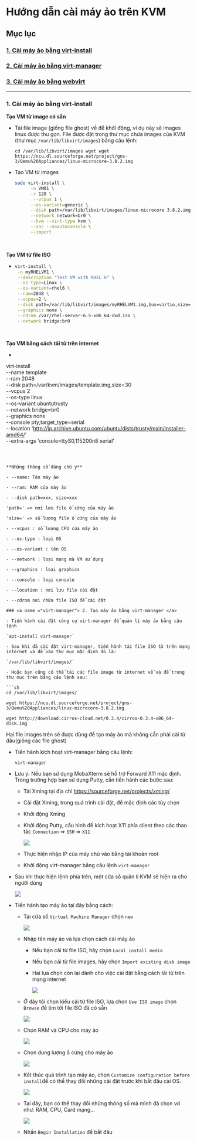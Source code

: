# Hướng dẫn cài máy ảo trên KVM

## Mục lục

###  [1. Cài máy ảo bằng virt-install](virt-install)

### [2. Cài máy ảo bằng virt-manager](virt-manager)

### [3. Cài máy ảo bằng webvirt](webvirt)

---



### <a name ="virt-install"> 1. Cài máy ảo bằng virt-install </a>

**Tạo VM từ image có sẵn**

- Tải file image (giống file ghost) về để khởi động, ví dụ này sẽ images linux được thu gọn. File được đặt trong thư mục chứa images của KVM (thư mục `/var/lib/libvirt/images`) bằng câu lệnh:

  `cd /var/lib/libvirt/images wget wget https://ncu.dl.sourceforge.net/project/gns-3/Qemu%20Appliances/linux-microcore-3.8.2.img`

- Tạo VM từ images

  ```sh
  sudo virt-install \
        -n VM01 \
        -r 128 \
         --vcpus 1 \
        --os-variant=generic \
        --disk path=/var/lib/libvirt/images/linux-microcore 3.8.2.img,format=qcow2,bus=virtio,cache=none \
        --network network=br0 \
        --hvm --virt-type kvm \
        --vnc --noautoconsole \
        --import
  ```

  ​

**Tạo VM từ file ISO**

- ```sh
  virt-install \
   -n myRHELVM1 \
   --description "Test VM with RHEL 6" \
   --os-type=Linux \
   --os-variant=rhel6 \
   --ram=2048 \
   --vcpus=2 \
   --disk path=/var/lib/libvirt/images/myRHELVM1.img,bus=virtio,size=10 \
   --graphics none \
   --cdrom /var/rhel-server-6.5-x86_64-dvd.iso \
   --network bridge:br0
  ```

  ​

**Tạo VM bằng cách tải từ trên internet**

-  ```sh
  virt-install \
  --name template \
  --ram 2048 \
  --disk path=/var/kvm/images/template.img,size=30 \
  --vcpus 2 \
  --os-type linux \
  --os-variant ubuntutrusty \
  --network bridge=br0 \
  --graphics none \
  --console pty,target_type=serial \
  --location 'http://jp.archive.ubuntu.com/ubuntu/dists/trusty/main/installer-amd64/' \
  --extra-args 'console=ttyS0,115200n8 serial'
  ```

  ​

**Những thông số đáng chú ý**

- --name: Tên máy ảo

- --ram: RAM của máy ảo

- --disk path=xxx, size=xxx

  'path=' => nơi lưu file ổ cứng của máy ảo

  'size=' => số lượng file ổ cứng của máy ảo

- --vcpus : số lượng CPU của máy ảo

- --os-type : loại OS

- --os-variant : tên OS

- --network : loại mạng mà VM sử dụng

- --graphics : loại graphics

- --console : loại console

- --location : nơi lưu file cài đặt

- --cdrom nơi chứa file ISO để cài đặt

### <a name ="virt-manager"> 2. Tạo máy ảo bằng virt-manager </a>

- Tiến hành cài đặt công cụ virt-manager để quản lí máy ảo bằng câu lệnh

  `apt-install virt-manager`

- Sau khi đã cài đặt virt-manager, tiến hành tải file ISO từ trên mạng internet và để vào thư mục mặc định đó là:

  `/var/lib/libvirt/images/`

- Hoặc bạn cũng có thể tải các file image từ internet về và để trong thư mục trên bằng câu lệnh sau:

  ```sh
  cd /var/lib/libvirt/images/

  wget https://ncu.dl.sourceforge.net/project/gns-3/Qemu%20Appliances/linux-microcore-3.8.2.img

  wget http://download.cirros-cloud.net/0.3.4/cirros-0.3.4-x86_64-disk.img
  ```

  Hai file images trên sẽ được dùng để tạo máy ảo mà không cần phải cài từ đầu(giống các file ghost)

- Tiến hành kích hoạt virt-manager bằng câu lệnh:

  `virt-manager`

- Lưu ý: Nếu bạn sử dụng MobaXterm sẽ hỗ trợ Forward X11 mặc định. Trong trường hợp bạn sử dụng Putty, cần tiến hành các bước sau:

  - Tải Xming tại địa chỉ https://sourceforge.net/projects/xming/

  - Cài đặt Xming, trong quá trình cài đặt, để mặc định các tùy chọn

  - Khởi động Xming

  - Khởi động Putty, cấu hình để kích hoạt X11 phía client theo các thao tác `Connection` => `SSH` => `X11` 

    <img src="https://github.com/hocchudong/KVM-QEMU/raw/master/hinhanh/img1.png">

  - Thực hiện nhập IP của máy chủ vào bằng tài khoản root

  - Khởi động virt-manager bằng câu lệnh `virt-manager`

- Sau khi thực hiện lệnh phía trên, một cửa sổ quản lí KVM sẽ hiện ra cho người dùng

  <img src="http://i.imgur.com/B3v0wMa.png">

- Tiến hành tạo máy ảo tại đây bằng cách:

  - Tại cửa sổ `Virtual Machine Manager` chọn `new`

    <img src="http://i.imgur.com/zpoxyRh.png">

  - Nhập tên máy ảo và lựa chọn cách cài máy ảo
    - Nếu bạn cài từ file ISO, hãy chọn `Local install media`

    - Nếu bạn cài từ file images, hãy chọn `Import existing disk image`

    - Hai lựa chọn còn lại dành cho việc cài đặt bằng cách tải từ trên mạng internet

      <img src="http://i.imgur.com/hf2Xebc.png">

  - Ở đây tôi chọn kiểu cài từ file ISO, lựa chọn `Use ISO image` chọn `Browse` để tìm tới file ISO đã có sẵn

    <img src="http://i.imgur.com/dpCkQkI.png">

  - Chọn RAM và CPU cho máy ảo

    <img src="http://i.imgur.com/H6NVdyJ.png">

  - Chọn dung lượng ổ cứng cho máy ảo

    <img src="http://i.imgur.com/9QfbdDn.png">

  - Kết thúc quá trình tạo máy ảo, chọn `Customize configuration before install`để có thể thay đổi những cài đặt trước khi bắt đầu cài OS.

    <img src="http://i.imgur.com/MYY73Dc.png">

  - Tại đây, bạn có thể thay đổi những thông số mà mình đã chọn vd như: RAM, CPU, Card mạng...

    <img src="http://i.imgur.com/ouHbPLX.png">

  - Nhấn `Begin Installation` để bắt đầu